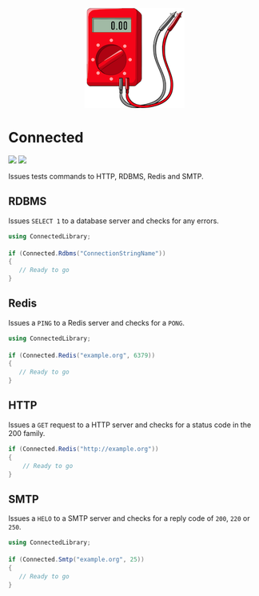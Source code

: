 <p align="center">
    <a href="#connected">
        <img alt="logo" src="Assets/logo-200x200.png">
    </a>
</p>

# Connected

[![][build-img]][build]
[![][nuget-img]][nuget]

Issues tests commands to HTTP, RDBMS, Redis and SMTP.

[build]:     https://ci.appveyor.com/project/TallesL/net-connected
[build-img]: https://ci.appveyor.com/api/projects/status/github/tallesl/net-connected?svg=true
[nuget]:     https://www.nuget.org/packages/Connected
[nuget-img]: https://badge.fury.io/nu/Connected.svg

## RDBMS

Issues `SELECT 1` to a database server and checks for any errors.

```cs
using ConnectedLibrary;

if (Connected.Rdbms("ConnectionStringName"))
{
   // Ready to go
}
```

## Redis

Issues a `PING` to a Redis server and checks for a `PONG`.

```cs
using ConnectedLibrary;

if (Connected.Redis("example.org", 6379))
{
   // Ready to go
}
```

## HTTP

Issues a `GET` request to a HTTP server and checks for a status code in the 200 family.

```cs
if (Connected.Redis("http://example.org"))
{
    // Ready to go
}
```

## SMTP

Issues a `HELO` to a SMTP server and checks for a reply code of `200`, `220` or `250`.

```cs
using ConnectedLibrary;

if (Connected.Smtp("example.org", 25))
{
   // Ready to go
}
```
